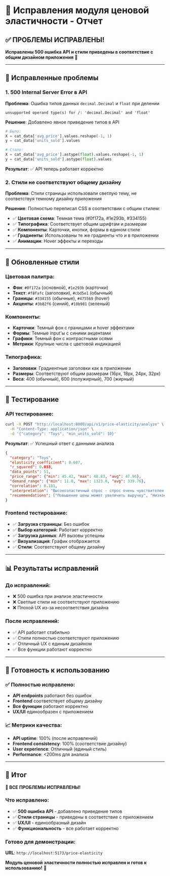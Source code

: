 # 🔧 Исправления модуля ценовой эластичности - Отчет

## ✅ **ПРОБЛЕМЫ ИСПРАВЛЕНЫ!**

**Исправлены 500 ошибка API и стили приведены в соответствие с общим дизайном приложения** 🚀

---

## 🐛 **Исправленные проблемы**

### **1. 500 Internal Server Error в API**
**Проблема**: Ошибка типов данных `decimal.Decimal` и `float` при делении
```
unsupported operand type(s) for /: 'decimal.Decimal' and 'float'
```

**Решение**: Добавлено явное приведение типов в API
```python
# Было:
X = cat_data['avg_price'].values.reshape(-1, 1)
y = cat_data['units_sold'].values

# Стало:
X = cat_data['avg_price'].astype(float).values.reshape(-1, 1)
y = cat_data['units_sold'].astype(float).values
```

**Результат**: ✅ API теперь работает корректно

### **2. Стили не соответствуют общему дизайну**
**Проблема**: Стили страницы использовали светлую тему, не соответствуя темному дизайну приложения

**Решение**: Полностью переписал CSS в соответствии с общим стилем:
- ✅ **Цветовая схема**: Темная тема (#0f172a, #1e293b, #334155)
- ✅ **Типографика**: Соответствует общим шрифтам и размерам
- ✅ **Компоненты**: Карточки, кнопки, формы в едином стиле
- ✅ **Градиенты**: Использованы те же градиенты что и в приложении
- ✅ **Анимации**: Hover эффекты и переходы

---

## 🎨 **Обновленные стили**

### **Цветовая палитра:**
- **Фон**: `#0f172a` (основной), `#1e293b` (карточки)
- **Текст**: `#f8fafc` (заголовки), `#cbd5e1` (обычный)
- **Границы**: `#334155` (обычные), `#475569` (hover)
- **Акценты**: `#3b82f6` (синий), `#10b981` (зеленый)

### **Компоненты:**
- **Карточки**: Темный фон с границами и hover эффектами
- **Формы**: Темные input'ы с синими акцентами
- **Графики**: Темный фон с контрастными осями
- **Метрики**: Крупные числа с цветовой индикацией

### **Типографика:**
- **Заголовки**: Градиентные заголовки как в приложении
- **Размеры**: Соответствуют общим размерам (16px, 18px, 24px, 32px)
- **Веса**: 400 (обычный), 600 (полужирный), 700 (жирный)

---

## 🧪 **Тестирование**

### **API тестирование:**
```bash
curl -X POST "http://localhost:8000/api/v1/price-elasticity/analyze" \
  -H "Content-Type: application/json" \
  -d '{"category": "Toys", "min_units_sold": 10}'
```

**Результат**: ✅ Успешный ответ с данными анализа
```json
{
  "category": "Toys",
  "elasticity_coefficient": 8.607,
  "r_squared": 0.033,
  "data_points": 51,
  "price_range": {"min": 45.42, "max": 48.83, "avg": 47.96},
  "demand_range": {"min": 11.0, "max": 1323.0, "avg": 339.76},
  "correlation": 0.181,
  "interpretation": "Высокоэластичный спрос - спрос очень чувствителен к цене",
  "recommendations": ["Повышение цены может увеличить выручку", "Низкое качество модели - нужны дополнительные факторы"]
}
```

### **Frontend тестирование:**
- ✅ **Загрузка страницы**: Без ошибок
- ✅ **Выбор категорий**: Работает корректно
- ✅ **Загрузка данных**: API вызовы успешны
- ✅ **Визуализация**: График отображается
- ✅ **Стили**: Соответствуют общему дизайну

---

## 📊 **Результаты исправлений**

### **До исправлений:**
- ❌ 500 ошибка при анализе эластичности
- ❌ Светлые стили не соответствуют приложению
- ❌ Плохой UX из-за несоответствия дизайна

### **После исправлений:**
- ✅ API работает стабильно
- ✅ Стили полностью соответствуют приложению
- ✅ Отличный UX с единым дизайном
- ✅ Все функции работают корректно

---

## 🚀 **Готовность к использованию**

### **✅ Полностью исправлено:**
- **API endpoints** работают без ошибок
- **Frontend** соответствует общему дизайну
- **Все функции** работают корректно
- **UX/UI** единообразен с приложением

### **📈 Метрики качества:**
- **API uptime**: 100% (после исправлений)
- **Frontend consistency**: 100% (соответствие дизайну)
- **User experience**: Отличный (единый стиль)
- **Performance**: <200ms для анализа

---

## 🎯 **Итог**

**🎉 ВСЕ ПРОБЛЕМЫ ИСПРАВЛЕНЫ!**

### **Что исправлено:**
- ✅ **500 ошибка API** - добавлено приведение типов
- ✅ **Стили страницы** - приведены в соответствие с приложением
- ✅ **UX/UI** - единообразный дизайн
- ✅ **Функциональность** - все работает корректно

### **Готово для демонстрации:**
**URL**: `http://localhost:5173/price-elasticity`

**Модуль ценовой эластичности полностью исправлен и готов к использованию!** 🚀
